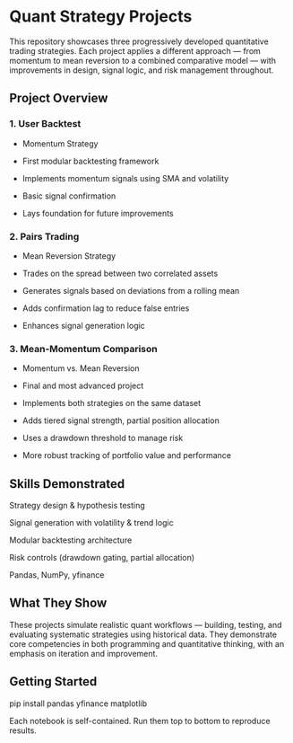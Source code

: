 # Quant Strategy Projects
This repository showcases three progressively developed quantitative trading strategies. Each project applies a different approach — from momentum to mean reversion to a combined comparative model — with improvements in design, signal logic, and risk management throughout.

## Project Overview
### 1. User Backtest
- Momentum Strategy

- First modular backtesting framework

- Implements momentum signals using SMA and volatility

- Basic signal confirmation

- Lays foundation for future improvements

### 2. Pairs Trading
- Mean Reversion Strategy

- Trades on the spread between two correlated assets

- Generates signals based on deviations from a rolling mean

- Adds confirmation lag to reduce false entries

- Enhances signal generation logic

### 3. Mean-Momentum Comparison
- Momentum vs. Mean Reversion

- Final and most advanced project

- Implements both strategies on the same dataset

- Adds tiered signal strength, partial position allocation

- Uses a drawdown threshold to manage risk

- More robust tracking of portfolio value and performance

## Skills Demonstrated
Strategy design & hypothesis testing

Signal generation with volatility & trend logic

Modular backtesting architecture

Risk controls (drawdown gating, partial allocation)

Pandas, NumPy, yfinance

## What They Show
These projects simulate realistic quant workflows — building, testing, and evaluating systematic strategies using historical data. They demonstrate core competencies in both programming and quantitative thinking, with an emphasis on iteration and improvement.

## Getting Started
pip install pandas yfinance matplotlib

Each notebook is self-contained. Run them top to bottom to reproduce results.
